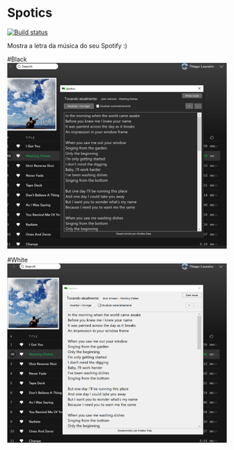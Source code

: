 # Spotics
[![Build status](https://ci.appveyor.com/api/projects/status/7i72vc6k6ln6al80?svg=true)](https://ci.appveyor.com/project/thiagoloureiro/spotics)

Mostra a letra da música do seu Spotify :)

#Black
![blackTheme](https://raw.githubusercontent.com/Arushidesu/spotics/master/print-black.PNG)

#White
![WhiteTheme](https://raw.githubusercontent.com/Arushidesu/spotics/master/print-white.PNG)
